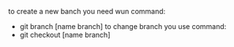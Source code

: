 to create a new banch you need wun command:
- git branch [name branch]
to change branch you use command:
- git checkout [name branch]